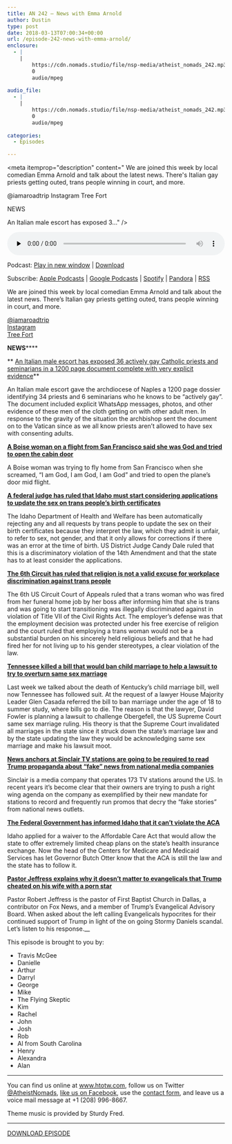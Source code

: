 ```yaml
---
title: AN 242 – News with Emma Arnold
author: Dustin
type: post
date: 2018-03-13T07:00:34+00:00
url: /episode-242-news-with-emma-arnold/
enclosure:
  - |
    |
        https://cdn.nomads.studio/file/nsp-media/atheist_nomads_242.mp3
        0
        audio/mpeg
        
audio_file:
  - |
    |
        https://cdn.nomads.studio/file/nsp-media/atheist_nomads_242.mp3
        0
        audio/mpeg
        
categories:
  - Episodes

---
```

<div itemscope itemtype="http://schema.org/AudioObject">
  <meta itemprop="name" content="Episode 242 &#8211; News with Emma Arnold" />
  
  <meta itemprop="uploadDate" content="2018-03-13T01:00:34-06:00" />
  
  <meta itemprop="encodingFormat" content="audio/mpeg" />
  
  <meta itemprop="description" content="
We are joined this week by local comedian Emma Arnold and talk about the latest news. There's Italian gay priests getting outed, trans people winning in court, and more.

@iamaroadtrip
Instagram
Tree Fort

NEWS

 An Italian male escort has exposed 3..." />
  
  <meta itemprop="contentUrl" content="https://dts.podtrac.com/redirect.mp3/cdn.nomads.studio/file/nsp-media/atheist_nomads_242.mp3" />
  </p> 
  
  <div class="powerpress_player" id="powerpress_player_8505">
    <audio class="wp-audio-shortcode" id="audio-1696-249" preload="none" style="width: 100%;" controls="controls"><source type="audio/mpeg" src="https://dts.podtrac.com/redirect.mp3/cdn.nomads.studio/file/nsp-media/atheist_nomads_242.mp3?_=249" /><a href="https://dts.podtrac.com/redirect.mp3/cdn.nomads.studio/file/nsp-media/atheist_nomads_242.mp3">https://dts.podtrac.com/redirect.mp3/cdn.nomads.studio/file/nsp-media/atheist_nomads_242.mp3</a></audio>
  </div>
</div>

<p class="powerpress_links powerpress_links_mp3">
  Podcast: <a href="https://dts.podtrac.com/redirect.mp3/cdn.nomads.studio/file/nsp-media/atheist_nomads_242.mp3" class="powerpress_link_pinw" target="_blank" title="Play in new window" onclick="return powerpress_pinw('https://htotw.com/?powerpress_pinw=1696-podcast');" rel="nofollow">Play in new window</a> | <a href="https://dts.podtrac.com/redirect.mp3/cdn.nomads.studio/file/nsp-media/atheist_nomads_242.mp3" class="powerpress_link_d" title="Download" rel="nofollow" download="atheist_nomads_242.mp3">Download</a>
</p>

<p class="powerpress_links powerpress_subscribe_links">
  Subscribe: <a href="https://podcasts.apple.com/us/podcast/humanists-take-on-the-world/id530050098?mt=2&ls=1" class="powerpress_link_subscribe powerpress_link_subscribe_itunes" target="_blank" title="Subscribe on Apple Podcasts" rel="nofollow">Apple Podcasts</a> | <a href="https://www.google.com/podcasts?feed=aHR0cDovL2F0aGVpc3Rub21hZHMubGlic3luLmNvbS9yc3M%3D" class="powerpress_link_subscribe powerpress_link_subscribe_googleplay" target="_blank" title="Subscribe on Google Podcasts" rel="nofollow">Google Podcasts</a> | <a href="https://open.spotify.com/show/3LzK2xZGike6Tc1GEMtMbr?si=LieN9SNuTpq96smuaUsH8A" class="powerpress_link_subscribe powerpress_link_subscribe_spotify" target="_blank" title="Subscribe on Spotify" rel="nofollow">Spotify</a> | <a href="https://www.pandora.com/podcast/atheist-nomads/PC:10122?corr=62071012&part=ug" class="powerpress_link_subscribe powerpress_link_subscribe_pandora" target="_blank" title="Subscribe on Pandora" rel="nofollow">Pandora</a> | <a href="https://htotw.com/feed/podcast/" class="powerpress_link_subscribe powerpress_link_subscribe_rss" target="_blank" title="Subscribe via RSS" rel="nofollow">RSS</a>
</p>

  
We are joined this week by local comedian Emma Arnold and talk about the latest news. There&#8217;s Italian gay priests getting outed, trans people winning in court, and more.

<a href="https://twitter.com/iamaroadtrip" target="_blank" rel="noopener">@iamaroadtrip</a>  
<a href="https://www.instagram.com/sleevehamster/" target="_blank" rel="noopener">Instagram</a>  
<a href="https://www.treefortmusicfest.com/" target="_blank" rel="noopener">Tree Fort</a>

**NEWS******

** <a href="http://bit.ly/an242-n1" target="_blank" rel="noopener">An Italian male escort has exposed 36 actively gay Catholic priests and seminarians in a 1200 page document complete with very explicit evidence</a>**

An Italian male escort gave the archdiocese of Naples a 1200 page dossier identifying 34 priests and 6 seminarians who he knows to be “actively gay”. The document included explicit WhatsApp messages, photos, and other evidence of these men of the cloth getting on with other adult men. In response to the gravity of the situation the archbishop sent the document on to the Vatican since as we all know priests aren’t allowed to have sex with consenting adults.

**<a href="http://bit.ly/an242-n2" target="_blank" rel="noopener">A Boise woman on a flight from San Francisco said she was God and tried to open the cabin door</a>**

A Boise woman was trying to fly home from San Francisco when she screamed, “I am God, I am God, I am God” and tried to open the plane’s door mid flight.

**<a href="http://bit.ly/an242-n3" target="_blank" rel="noopener">A federal judge has ruled that Idaho must start considering applications to update the sex on trans people&#8217;s birth certificates</a>**

The Idaho Department of Health and Welfare has been automatically rejecting any and all requests by trans people to update the sex on their birth certificates because they interpret the law, which they admit is unfair, to refer to sex, not gender, and that it only allows for corrections if there was an error at the time of birth. US District Judge Candy Dale ruled that this is a discriminatory violation of the 14th Amendment and that the state has to at least consider the applications.

**<a href="http://bit.ly/an242-n6" target="_blank" rel="noopener">The 6th Circuit has ruled that religion is not a valid excuse for workplace discrimination against trans people</a>**

The 6th US Circuit Court of Appeals ruled that a trans woman who was fired from her funeral home job by her boss after informing him that she is trans and was going to start transitioning was illegally discriminated against in violation of Title VII of the Civil Rights Act. The employer’s defense was that the employment decision was protected under his free exercise of religion and the court ruled that employing a trans woman would not be a substantial burden on his sincerely held religious beliefs and that he had fired her for not living up to his gender stereotypes, a clear violation of the law.

**<a href="http://bit.ly/an242-n4" target="_blank" rel="noopener">Tennessee killed a bill that would ban child marriage to help a lawsuit to try to overturn same sex marriage</a>**

Last week we talked about the death of Kentucky’s child marriage bill, well now Tennessee has followed suit. At the request of a lawyer House Majority Leader Glen Casada referred the bill to ban marriage under the age of 18 to summer study, where bills go to die. The reason is that the lawyer, David Fowler is planning a lawsuit to challenge Obergefell, the US Supreme Court same sex marriage ruling. His theory is that the Supreme Court invalidated all marriages in the state since it struck down the state’s marriage law and by the state updating the law they would be acknowledging same sex marriage and make his lawsuit moot.

**<a href="http://bit.ly/an242-n5" target="_blank" rel="noopener">News anchors at Sinclair TV stations are going to be required to read Trump propaganda about &#8220;fake&#8221; news from national media companies</a>**

Sinclair is a media company that operates 173 TV stations around the US. In recent years it’s become clear that their owners are trying to push a right wing agenda on the company as exemplified by their new mandate for stations to record and frequently run promos that decry the “fake stories” from national news outlets.

**<a href="http://bit.ly/an242-n7" target="_blank" rel="noopener">The Federal Government has informed Idaho that it can’t violate the ACA</a>**

Idaho applied for a waiver to the Affordable Care Act that would allow the state to offer extremely limited cheap plans on the state’s health insurance exchange. Now the head of the Centers for Medicare and Medicaid Services has let Governor Butch Otter know that the ACA is still the law and the state has to follow it.

**<a href="http://bit.ly/an242-n8" target="_blank" rel="noopener">Pastor Jeffress explains why it doesn&#8217;t matter to evangelicals that Trump cheated on his wife with a porn star</a>**

Pastor Robert Jeffress is the pastor of First Baptist Church in Dallas, a contributor on Fox News, and a member of Trump’s Evangelical Advisory Board. When asked about the left calling Evangelicals hypocrites for their continued support of Trump in light of the on going Stormy Daniels scandal. Let’s listen to his response.__

This episode is brought to you by:

* Travis McGee  
* Danielle  
* Arthur  
* Darryl  
* George  
* Mike  
* The Flying Skeptic  
* Kim  
* Rachel  
* John  
* Josh  
* Rob  
* Al from South Carolina  
* Henry  
* Alexandra  
* Alan

<hr width="500" />

You can find us online at <a href="https://www.htotw.com/" target="_blank" rel="noopener">www.htotw.com</a>, follow us on Twitter <a href="https://htotw.com/twitter" target="_blank" rel="noopener">@AtheistNomads</a>, <a href="https://htotw.com/facebook" target="_blank" rel="noopener">like us on Facebook</a>, use the [contact form](https://htotw.com/contact), and leave us a voice mail message at +1 (208) 996-8667.

Theme music is provided by Sturdy Fred.

<hr width="”500”" />

[DOWNLOAD EPISODE][1]

 [1]: https://dts.podtrac.com/redirect.mp3/cdn.nomads.studio/file/nsp-media/atheist_nomads_242.mp3